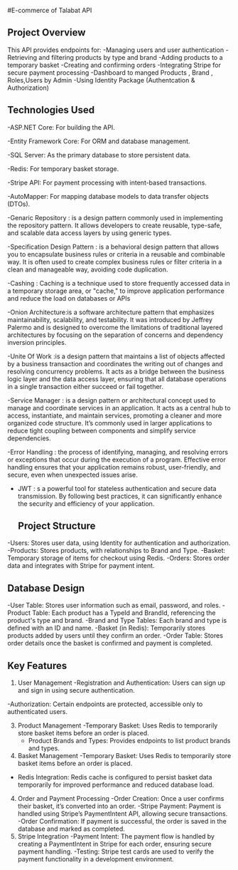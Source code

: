#E-commerce of Talabat API
## Project Overview
This API provides endpoints for:
-Managing users and user authentication
-Retrieving and filtering products by type and brand
-Adding products to a temporary basket
-Creating and confirming orders
-Integrating Stripe for secure payment processing
-Dashboard to manged Products , Brand , Roles,Users by Admin
-Using Identity Package (Authentcation & Authorization)
## Technologies Used
-ASP.NET Core: For building the API.

-Entity Framework Core: For ORM and database management.

-SQL Server: As the primary database to store persistent data.

-Redis: For temporary basket storage.

-Stripe API: For payment processing with intent-based transactions.

-AutoMapper: For mapping database models to data transfer objects (DTOs).

-Genaric Repository : is a design pattern commonly used in implementing the repository pattern. It allows developers to create reusable, type-safe, and scalable data access layers by using generic types.

-Specification Design Pattern : is a behavioral design pattern that allows you to encapsulate business rules or criteria in a reusable and combinable way. It is often used to create complex business rules or filter criteria in a clean and manageable way, avoiding code duplication.

-Cashing : Caching is a technique used to store frequently accessed data in a temporary storage area, or "cache," to improve application performance and reduce the load on databases or APIs

-Onion Architecture:is a software architecture pattern that emphasizes maintainability, scalability, and testability. It was introduced by Jeffrey Palermo and is designed to overcome the limitations of traditional layered architectures by focusing on the separation of concerns and dependency inversion principles.
 
 -Unite Of Work :is a design pattern that maintains a list of objects affected by a business transaction and coordinates the writing out of changes and resolving concurrency problems. It acts as a bridge between the business logic layer and the data access layer, ensuring that all database operations in a single transaction either succeed or fail together.
 
-Service Manager : is a design pattern or architectural concept used to manage and coordinate services in an application. It acts as a central hub to access, instantiate, and maintain services, promoting a cleaner and more organized code structure. It’s commonly used in larger applications to reduce tight coupling between components and simplify service dependencies.
 
 -Error Handling : the process of identifying, managing, and resolving errors or exceptions that occur during the execution of a program. Effective error handling ensures that your application remains robust, user-friendly, and secure, even when unexpected issues arise.
 
- JWT : s a powerful tool for stateless authentication and secure data transmission. By following best practices, it can significantly enhance the security and efficiency of your application.

  ## Project Structure
-Users: Stores user data, using Identity for authentication and authorization.
-Products: Stores products, with relationships to Brand and Type.
-Basket: Temporary storage of items for checkout using Redis.
-Orders: Stores order data and integrates with Stripe for payment intent.

## Database Design
-User Table: Stores user information such as email, password, and roles.
-Product Table: Each product has a TypeId and BrandId, referencing the product's type and brand.
-Brand and Type Tables: Each brand and type is defined with an ID and name.
-Basket (in Redis): Temporarily stores products added by users until they confirm an order.
-Order Table: Stores order details once the basket is confirmed and payment is completed.

## Key Features
1. User Management
-Registration and Authentication: Users can sign up and sign in using secure authentication.

-Authorization: Certain endpoints are protected, accessible only to authenticated users.

3. Product Management
    -Temporary Basket: Uses Redis to temporarily store basket items before an order is placed.
    - Product Brands and Types: Provides endpoints to list product brands and types.
4. Basket Management
    -Temporary Basket: Uses Redis to temporarily store basket items before an order is placed.
  - Redis Integration: Redis cache is configured to persist basket data temporarily for improved performance and reduced database load.

4. Order and Payment Processing
    -Order Creation: Once a user confirms their basket, it’s converted into an order.
   -Stripe Payment: Payment is handled using Stripe’s PaymentIntent API, allowing secure transactions.
    -Order Confirmation: If payment is successful, the order is saved in the database and marked as completed.
5. Stripe Integration
   -Payment Intent: The payment flow is handled by creating a PaymentIntent in Stripe for each order, ensuring secure payment handling.
    -Testing: Stripe test cards are used to verify the payment functionality in a development environment.



  








